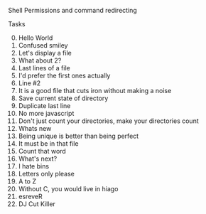 Shell Permissions and command redirecting

Tasks
 
0. Hello World
1. Confused smiley
2. Let's display a file
3. What about 2? 
4. Last lines of a file
5. I'd prefer the first ones actually
6. Line #2 
7. It is a good file that cuts iron without making a noise 
8. Save current state of directory 
9. Duplicate last line
10. No more javascript
11. Don't just count your directories, make your directories count
12. Whats new
13. Being unique is better than being perfect
14. It must be in that file 
15. Count that word
16. What's next?
17. I hate bins
18. Letters only please
19. A to Z
20. Without C, you would live in hiago 
21. esreveR
22. DJ Cut Killer 
